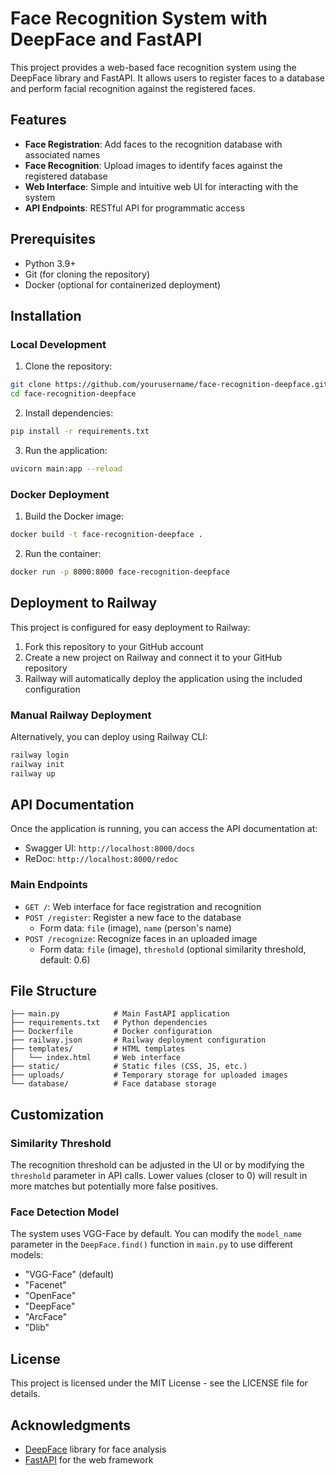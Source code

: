 # Face Recognition System with DeepFace and FastAPI

This project provides a web-based face recognition system using the DeepFace library and FastAPI. It allows users to register faces to a database and perform facial recognition against the registered faces.

## Features

- **Face Registration**: Add faces to the recognition database with associated names
- **Face Recognition**: Upload images to identify faces against the registered database
- **Web Interface**: Simple and intuitive web UI for interacting with the system
- **API Endpoints**: RESTful API for programmatic access

## Prerequisites

- Python 3.9+
- Git (for cloning the repository)
- Docker (optional for containerized deployment)

## Installation

### Local Development

1. Clone the repository:
```bash
git clone https://github.com/yourusername/face-recognition-deepface.git
cd face-recognition-deepface
```

2. Install dependencies:
```bash
pip install -r requirements.txt
```

3. Run the application:
```bash
uvicorn main:app --reload
```

### Docker Deployment

1. Build the Docker image:
```bash
docker build -t face-recognition-deepface .
```

2. Run the container:
```bash
docker run -p 8000:8000 face-recognition-deepface
```

## Deployment to Railway

This project is configured for easy deployment to Railway:

1. Fork this repository to your GitHub account
2. Create a new project on Railway and connect it to your GitHub repository
3. Railway will automatically deploy the application using the included configuration

### Manual Railway Deployment

Alternatively, you can deploy using Railway CLI:

```bash
railway login
railway init
railway up
```

## API Documentation

Once the application is running, you can access the API documentation at:
- Swagger UI: `http://localhost:8000/docs`
- ReDoc: `http://localhost:8000/redoc`

### Main Endpoints

- `GET /`: Web interface for face registration and recognition
- `POST /register`: Register a new face to the database
  - Form data: `file` (image), `name` (person's name)
- `POST /recognize`: Recognize faces in an uploaded image
  - Form data: `file` (image), `threshold` (optional similarity threshold, default: 0.6)

## File Structure

```
├── main.py            # Main FastAPI application
├── requirements.txt   # Python dependencies
├── Dockerfile         # Docker configuration
├── railway.json       # Railway deployment configuration
├── templates/         # HTML templates
│   └── index.html     # Web interface
├── static/            # Static files (CSS, JS, etc.)
├── uploads/           # Temporary storage for uploaded images
└── database/          # Face database storage
```

## Customization

### Similarity Threshold

The recognition threshold can be adjusted in the UI or by modifying the `threshold` parameter in API calls. Lower values (closer to 0) will result in more matches but potentially more false positives.

### Face Detection Model

The system uses VGG-Face by default. You can modify the `model_name` parameter in the `DeepFace.find()` function in `main.py` to use different models:
- "VGG-Face" (default)
- "Facenet"
- "OpenFace"
- "DeepFace"
- "ArcFace"
- "Dlib"

## License

This project is licensed under the MIT License - see the LICENSE file for details.

## Acknowledgments

- [DeepFace](https://github.com/serengil/deepface) library for face analysis
- [FastAPI](https://fastapi.tiangolo.com/) for the web framework
